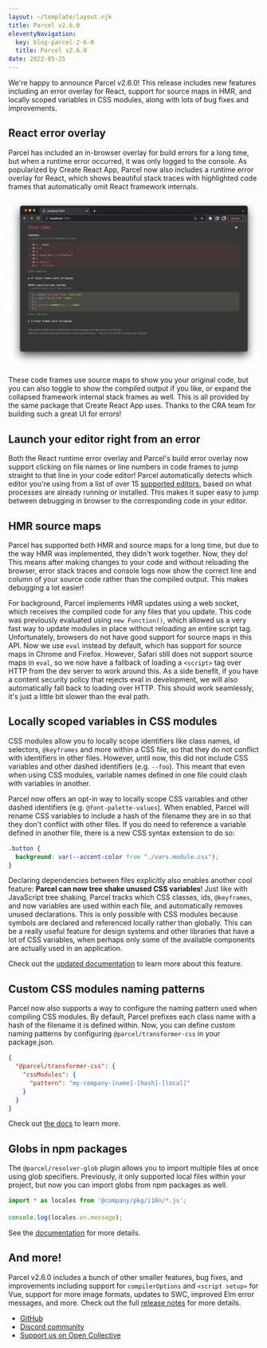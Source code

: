 ```yaml
---
layout: ~/template/layout.njk
title: Parcel v2.6.0
eleventyNavigation:
  key: blog-parcel-2-6-0
  title: Parcel v2.6.0
date: 2022-05-25
---
```


We're happy to announce Parcel v2.6.0! This release includes new features including an error overlay for React, support for source maps in HMR, and locally scoped variables in CSS modules, along with lots of bug fixes and improvements.

## React error overlay

Parcel has included an in-browser overlay for build errors for a long time, but when a runtime error occurred, it was only logged to the console. As popularized by Create React App, Parcel now also includes a runtime error overlay for React, which shows beautiful stack traces with highlighted code frames that automatically omit React framework internals.

![react error overlay](react-error-overlay.png)

These code frames use source maps to show you your original code, but you can also toggle to show the compiled output if you like, or expand the collapsed framework internal stack frames as well. This is all provided by the same package that Create React App uses. Thanks to the CRA team for building such a great UI for errors!

## Launch your editor right from an error

Both the React runtime error overlay and Parcel's build error overlay now support clicking on file names or line numbers in code frames to jump straight to that line in your code editor! Parcel automatically detects which editor you're using from a list of over 15 [supported editors](https://github.com/yyx990803/launch-editor#supported-editors), based on what processes are already running or installed. This makes it super easy to jump between debugging in browser to the corresponding code in your editor.

## HMR source maps

Parcel has supported both HMR and source maps for a long time, but due to the way HMR was implemented, they didn't work together. Now, they do! This means after making changes to your code and without reloading the browser, error stack traces and console logs now show the correct line and column of your source code rather than the compiled output. This makes debugging a lot easier!

For background, Parcel implements HMR updates using a web socket, which receives the compiled code for any files that you update. This code was previously evaluated using `new Function()`, which allowed us a very fast way to update modules in place without reloading an entire script tag. Unfortunately, browsers do not have good support for source maps in this API. Now we use `eval` instead by default, which has support for source maps in Chrome and Firefox. However, Safari still does not support source maps in `eval`, so we now have a fallback of loading a `<script>` tag over HTTP from the dev server to work around this. As a side benefit, if you have a content security policy that rejects eval in development, we will also automatically fall back to loading over HTTP. This should work seamlessly, it's just a little bit slower than the eval path.

## Locally scoped variables in CSS modules

CSS modules allow you to locally scope identifiers like class names, id selectors, `@keyframes` and more within a CSS file, so that they do not conflict with identifiers in other files. However, until now, this did not include CSS variables and other dashed identifiers (e.g. `--foo`). This meant that even when using CSS modules, variable names defined in one file could clash with variables in another.

Parcel now offers an opt-in way to locally scope CSS variables and other dashed identifiers (e.g. `@font-palette-values`). When enabled, Parcel will rename CSS variables to include a hash of the filename they are in so that they don't conflict with other files. If you do need to reference a variable defined in another file, there is a new CSS syntax extension to do so:

```css
.button {
  background: var(--accent-color from "./vars.module.css");
}
```

Declaring dependencies between files explicitly also enables another cool feature: **Parcel can now tree shake unused CSS variables**! Just like with JavaScript tree shaking, Parcel tracks which CSS classes, ids, `@keyframes`, and now variables are used within each file, and automatically removes unused declarations. This is only possible with CSS modules because symbols are declared and referenced locally rather than globally. This can be a really useful feature for design systems and other libraries that have a lot of CSS variables, when perhaps only some of the available components are actually used in an application.

Check out the [updated documentation](/languages/css.md#local-css-variables) to learn more about this feature.

## Custom CSS modules naming patterns

Parcel now also supports a way to configure the naming pattern used when compiling CSS modules. By default, Parcel prefixes each class name with a hash of the filename it is defined within. Now, you can define custom naming patterns by configuring `@parcel/transformer-css` in your package.json.

```json
{
  "@parcel/transformer-css": {
    "cssModules": {
      "pattern": "my-company-[name]-[hash]-[local]"
    }
  }
}
```

Check out [the docs](/languages/css.md#custom-naming-patterns) to learn more.

## Globs in npm packages

The `@parcel/resolver-glob` plugin allows you to import multiple files at once using glob specifiers. Previously, it only supported local files within your project, but now you can import globs from npm packages as well.

```js
import * as locales from '@company/pkg/i18n/*.js';

console.log(locales.en.message);
````

See the [documentation](/features/dependency-resolution.md#glob-specifiers) for more details.

## And more!

Parcel v2.6.0 includes a bunch of other smaller features, bug fixes, and improvements including support for `compilerOptions` and `<script setup>` for Vue, support for more image formats, updates to SWC, improved Elm error messages, and more. Check out the full [release notes](https://github.com/parcel-bundler/parcel/releases/tag/v2.6.0) for more details.

- [GitHub](https://github.com/parcel-bundler/parcel)
- [Discord community](https://discord.gg/XSCzqGRuvr)
- [Support us on Open Collective](https://opencollective.com/parcel)

